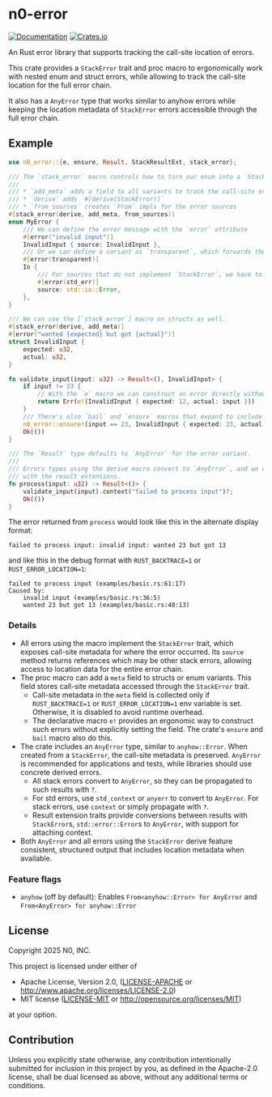 # n0-error

[![Documentation](https://docs.rs/n0-error/badge.svg)](https://docs.rs/n0-error)
[![Crates.io](https://img.shields.io/crates/v/n0-error.svg)](https://crates.io/crates/n0-error)

An Rust error library that supports tracking the call-site location of errors.

This crate provides a `StackError` trait and proc macro to ergonomically work with nested
enum and struct errors, while allowing to track the call-site location for the
full error chain.

It also has a `AnyError` type that works similar to anyhow errors while keeping
the location metadata of `StackError` errors accessible through the full error chain.

## Example

```rust
use n0_error::{e, ensure, Result, StackResultExt, stack_error};

/// The `stack_error` macro controls how to turn our enum into a `StackError`.
///
/// * `add_meta` adds a field to all variants to track the call-site error location
/// * `derive` adds `#[derive(StackError)]`
/// * `from_sources` creates `From` impls for the error sources
#[stack_error(derive, add_meta, from_sources)]
enum MyError {
    /// We can define the error message with the `error` attribute
    #[error("invalid input")]
    InvalidInput { source: InvalidInput },
    /// Or we can define a variant as `transparent`, which forwards the Display impl to the error source.
    #[error(transparent)]
    Io {
        /// For sources that do not implement `StackError`, we have to mark the source as `std_err`.
        #[error(std_err)]
        source: std::io::Error,
    },
}

/// We can use the [`stack_error`] macro on structs as well.
#[stack_error(derive, add_meta)]
#[error("wanted {expected} but got {actual}")]
struct InvalidInput {
    expected: u32,
    actual: u32,
}

fn validate_input(input: u32) -> Result<(), InvalidInput> {
    if input != 23 {
        // With the `e` macro we can construct an error directly without spelling out the `meta` field:
        return Err(e!(InvalidInput { expected: 12, actual: input }))
    }
    /// There's also `bail` and `ensure` macros that expand to include the `meta` field:
    n0_error::ensure!(input == 23, InvalidInput { expected: 23, actual: input });
    Ok(())
}

/// The `Result` type defaults to `AnyError` for the error variant.
///
/// Errors types using the derive macro convert to `AnyError`, and we can add additional context
/// with the result extensions.
fn process(input: u32) -> Result<()> {
    validate_input(input).context("failed to process input")?;
    Ok(())
}
```

The error returned from `process` would look like this in the alternate display format:
```text
failed to process input: invalid input: wanted 23 but got 13
```
and like this in the debug format with `RUST_BACKTRACE=1` or `RUST_ERROR_LOCATION=1`:
```text
failed to process input (examples/basic.rs:61:17)
Caused by:
    invalid input (examples/basic.rs:36:5)
    wanted 23 but got 13 (examples/basic.rs:48:13)
```

### Details

- All errors using the macro implement the `StackError` trait, which exposes call-site metadata for
  where the error occurred. Its `source` method returns references which may be other stack errors,
  allowing access to location data for the entire error chain.
- The proc macro can add a `meta` field to structs or enum variants. This field stores call-site
  metadata accessed through the `StackError` trait.
    * Call-site metadata in the `meta` field is collected only if `RUST_BACKTRACE=1` or
     `RUST_ERROR_LOCATION=1` env variable is set. Otherwise, it is disabled to avoid runtime overhead.
    * The declarative macro `e!` provides an ergonomic way to construct such errors without
      explicitly setting the field. The crate's `ensure` and `bail` macro also do this.
- The crate includes an `AnyError` type, similar to `anyhow::Error`. When created from a
  `StackError`, the call-site metadata is preserved. `AnyError` is recommended for applications and
  tests, while libraries should use concrete derived errors.
    * All stack errors convert to `AnyError`, so they can be propagated to such results with `?`.
    * For std errors, use `std_context` or `anyerr` to convert to `AnyError`. For stack errors, use
      `context` or simply propagate with `?`.
    * Result extension traits provide conversions between results with `StackError`s,
      `std::error::Error`s to `AnyError`, with support for attaching context.
- Both `AnyError` and all errors using the `StackError` derive feature consistent, structured output
  that includes location metadata when available.

### Feature flags

* `anyhow` (off by default): Enables `From<anyhow::Error> for AnyError` and `From<AnyError> for anyhow::Error`

## License

Copyright 2025 N0, INC.

This project is licensed under either of

 * Apache License, Version 2.0, ([LICENSE-APACHE](LICENSE-APACHE) or
   http://www.apache.org/licenses/LICENSE-2.0)
 * MIT license ([LICENSE-MIT](LICENSE-MIT) or
   http://opensource.org/licenses/MIT)

at your option.

## Contribution

Unless you explicitly state otherwise, any contribution intentionally submitted for inclusion in this project by you, as defined in the Apache-2.0 license, shall be dual licensed as above, without any additional terms or conditions.
